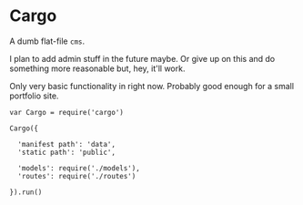 Cargo
=====

A dumb flat-file `cms`.

I plan to add admin stuff in the future maybe. Or give up on this
and do something more reasonable but, hey, it'll work.

Only very basic functionality in right now. Probably good enough for
a small portfolio site.

```
var Cargo = require('cargo')

Cargo({

  'manifest path': 'data',
  'static path': 'public',

  'models': require('./models'),
  'routes': require('./routes')
  
}).run()

```
